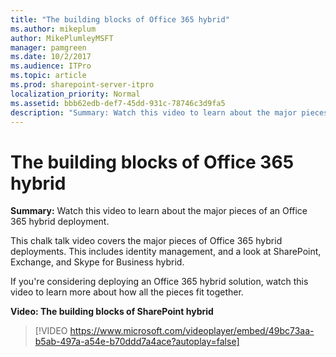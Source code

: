 ```yaml
---
title: "The building blocks of Office 365 hybrid"
ms.author: mikeplum
author: MikePlumleyMSFT
manager: pamgreen
ms.date: 10/2/2017
ms.audience: ITPro
ms.topic: article
ms.prod: sharepoint-server-itpro
localization_priority: Normal
ms.assetid: bbb62edb-def7-45dd-931c-78746c3d9fa5
description: "Summary: Watch this video to learn about the major pieces of an Office 365 hybrid deployment."
---
```


# The building blocks of Office 365 hybrid

 **Summary:** Watch this video to learn about the major pieces of an Office 365 hybrid deployment. 
  
This chalk talk video covers the major pieces of Office 365 hybrid deployments. This includes identity management, and a look at SharePoint, Exchange, and Skype for Business hybrid.
  
If you're considering deploying an Office 365 hybrid solution, watch this video to learn more about how all the pieces fit together.
  
**Video: The building blocks of SharePoint hybrid**

> [!VIDEO https://www.microsoft.com/videoplayer/embed/49bc73aa-b5ab-497a-a54e-b70ddd7a4ace?autoplay=false]

